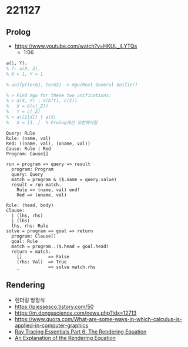 # 221127
## Prolog
- https://www.youtube.com/watch?v=HKUL_iLYTQs
  - 1:06
```prolog
a(1, Y).
% ?- a(X, 2).
% X = 1, Y = 1

% unify(term1, term2) -> mgu(Most General Unifier)

% > Find mgu for these two unifications:
% > a(X, Y) | a(b(Y), c(Z))
% 	X = b(c(_Z))
% 	Y = c(_Z)
% > a([1|X]) | a(X)
%	X = [1..]  % Prolog에선 유한해야함
```

```
Query: Rule
Rule: (name, val)
Red: ((name, val), (oname, val))
Cause: Rule | Red
Program: Cause[]

run = program => query => result
  program: Program
  query: Query
  match = program & ($.name = query.value)
  result = run match.
    Rule => (name, val) end!
    Red => (oname, val)
```
```
Rule: (head, body)
Clause:
  | (lhs, rhs)
  | (lhs)
  lhs, rhs: Rule
solve = program => goal => return
  program: Clause[]
  goal: Rule
  match = program..($.head = goal.head)
  return = match.
    []          => False
    (rhs: Val)  => True
    _           => solve match.rhs
```

## Rendering
- 렌더링 방정식
- https://pjessesco.tistory.com/50
- https://m.dongascience.com/news.php?idx=12713
- https://www.quora.com/What-are-some-ways-in-which-calculus-is-applied-in-computer-graphics
- [Ray Tracing Essentials Part 6: The Rendering Equation](https://www.youtube.com/watch?v=AODo_RjJoUA)
- [An Explanation of the Rendering Equation](https://www.youtube.com/watch?v=eo_MTI-d28s)
